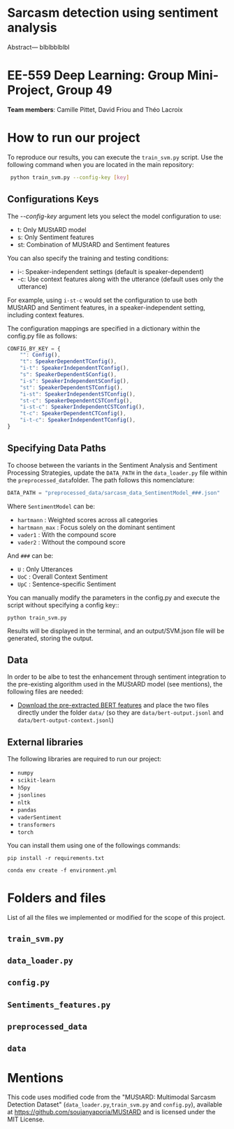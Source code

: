 # Sarcasm detection using sentiment analysis

Abstract— blblbblblbl

# EE-559 Deep Learning: Group Mini-Project, Group 49

**Team members**: Camille Pittet, David Friou and Théo Lacroix

# How to run our project

To reproduce our results, you can execute the `train_svm.py` script. Use the following command when you are located in the main repository:

```bash
 python train_svm.py --config-key [key]
```
## Configurations Keys

The *--config-key* argument lets you select the model configuration to use:

- t: Only MUStARD model
- s: Only Sentiment features
- st: Combination of MUStARD and Sentiment features

You can also specify the training and testing conditions:

- i-: Speaker-independent settings (default is speaker-dependent)
- -c: Use context features along with the utterance (default uses only the utterance)

For example, using `i-st-c` would set the configuration to use both MUStARD and Sentiment features, in a speaker-independent setting, including context features.
 
 The configuration mappings are specified in a dictionary within the config.py file as follows:
```javascript
CONFIG_BY_KEY = {
    "": Config(),
    "t": SpeakerDependentTConfig(),
    "i-t": SpeakerIndependentTConfig(),
    "s": SpeakerDependentSConfig(),
    "i-s": SpeakerIndependentSConfig(),
    "st": SpeakerDependentSTConfig(),
    "i-st": SpeakerIndependentSTConfig(),
    "st-c": SpeakerDependentCSTConfig(),
    "i-st-c": SpeakerIndependentCSTConfig(),
    "t-c": SpeakerDependentCTConfig(),
    "i-t-c": SpeakerIndependentTConfig(),
}
```

## Specifying Data Paths

To choose between the variants in the Sentiment Analysis and Sentiment Processing Strategies, update the `DATA_PATH` in the `data_loader.py` file within the `preprocessed_data`folder. The path follows this nomenclature:

```python
DATA_PATH = "preprocessed_data/sarcasm_data_SentimentModel_###.json"
```

Where `SentimentModel` can be: 
- `hartmann` : Weighted scores across all categories
- `hartmann_max` : Focus solely on the dominant sentiment
- `vader1` : With the compound score
- `vader2` : Without the compound score

And `###` can be:

- `U` : Only Utterances
- `UoC` : Overall Context Sentiment
- `UpC` : Sentence-specific Sentiment


You can manually modify the parameters in the config.py and execute the script without specifying a config key::

```
python train_svm.py
```

Results will be displayed in the terminal, and an output/SVM.json file will be generated, storing the output.

## Data

In order to be albe to test the enhancement through sentiment integration to the pre-existing algorithm used in the MUStARD model (see mentions), the following files are needed: 

 - [Download the pre-extracted BERT features](https://drive.google.com/file/d/1GYv74vN80iX_IkEmkJhkjDRGxLvraWuZ/view?usp=sharing) and place the two files directly under the folder `data/` (so they are `data/bert-output.jsonl` and `data/bert-output-context.jsonl`)

## External libraries
The following libraries are required to run our project:

- `numpy`
- `scikit-learn`
- `h5py`
- `jsonlines`
- `nltk`
- `pandas`
- `vaderSentiment`
- `transformers`
- `torch`

You can install them using one of the followings commands:
```
pip install -r requirements.txt
```
```
conda env create -f environment.yml
```

# Folders and files
List of all the files we implemented or modified for the scope of this project.

## `train_svm.py`

## `data_loader.py`

## `config.py`

## `Sentiments_features.py`

## `preprocessed_data`

## `data`


# Mentions

This code uses modified code from the "MUStARD: Multimodal Sarcasm Detection Dataset" (`data_loader.py`,`train_svm.py` and `config.py`), available at https://github.com/soujanyaporia/MUStARD and is licensed under the MIT License.
